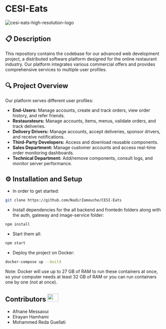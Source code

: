 # CESI-Eats

![cesi-eats-high-resolution-logo](https://github.com/NadirZamouche/CESI-Eats/assets/95188070/0be6d4cc-a03a-41a2-97e9-2d441c3ed722)



## 📋 Description
This repository contains the codebase for our advanced web development project, a distributed software platform designed for the online restaurant industry. Our platform integrates various commercial offers and provides comprehensive services to multiple user profiles.

## :mag: Project Overview
Our platform serves different user profiles:

- **End-Users:** Manage accounts, create and track orders, view order history, and refer friends.
- **Restaurateurs:** Manage accounts, items, menus, validate orders, and track deliveries.
- **Delivery Drivers:** Manage accounts, accept deliveries, sponsor drivers, and receive notifications.
- **Third-Party Developers:** Access and download reusable components.
- **Sales Department:** Manage customer accounts and access real-time order monitoring dashboards.
- **Technical Department:** Add/remove components, consult logs, and monitor server performance.

## ⚙️ Installation and Setup
* In order to get started:
```sh
git clone https://github.com/NadirZamouche/CESI-Eats
```
* Install dependencies for the all backend and frontedn folders along with the auth, gateway and image-service folder:
```sh
npm install
```
* Start them all:
```sh
npm start
```
* Deploy the project on Docker:
```sh
docker-compose up --build
```
Note: Docker will use up to 27 GB of RAM to run these containers at once, so your computer needs at least 32 GB of RAM or you can run containers one by one (not at once).

## Contributors <img src="https://raw.githubusercontent.com/TheDudeThatCode/TheDudeThatCode/master/Assets/Developer.gif" width=35 height=25>
- Afnane Messaoui
- Elrayan Hamhami
- Mohammed Reda Guellati
